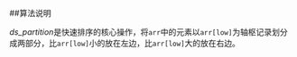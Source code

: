 ##算法说明

*ds_partition*是快速排序的核心操作，将`arr`中的元素以`arr[low]`为轴枢记录划分成两部分，比`arr[low]`小的放在左边，比`arr[low]`大的放在右边。

